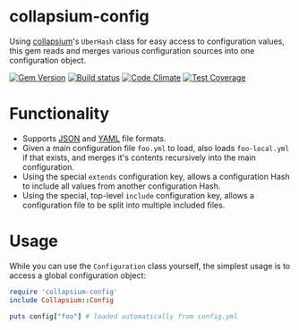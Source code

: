 # collapsium-config

Using [collapsium](https://github.com/jfinkhaeuser/collapsium)'s `UberHash`
class for easy access to configuration values, this gem reads and merges
various configuration sources into one configuration object.


[![Gem Version](https://badge.fury.io/rb/collapsium-config.svg)](https://badge.fury.io/rb/collapsium-config)
[![Build status](https://travis-ci.org/jfinkhaeuser/collapsium-config.svg?branch=master)](https://travis-ci.org/jfinkhaeuser/collapsium-config)
[![Code Climate](https://codeclimate.com/github/jfinkhaeuser/collapsium-config/badges/gpa.svg)](https://codeclimate.com/github/jfinkhaeuser/collapsium-config)
[![Test Coverage](https://codeclimate.com/github/jfinkhaeuser/collapsium-config/badges/coverage.svg)](https://codeclimate.com/github/jfinkhaeuser/collapsium-config/coverage)

# Functionality

- Supports [JSON](http://www.json.org/) and [YAML](http://yaml.org/) file
  formats.
- Given a main configuration file `foo.yml` to load, also loads `foo-local.yml`
  if that exists, and merges it's contents recursively into the main
  configuration.
- Using the special `extends` configuration key, allows a configuration Hash
  to include all values from another configuration Hash.
- Using the special, top-level `include` configuration key, allows a
  configuration file to be split into multiple included files.

# Usage

While you can use the `Configuration` class yourself, the simplest usage is to
access a global configuration object:

```ruby
require 'collapsium-config'
include Collapsium::Config

puts config["foo"] # loaded automatically from config.yml
```
